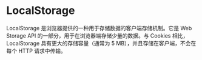 # LocalStorage
LocalStorage 是浏览器提供的一种用于存储数据的客户端存储机制。它是 Web Storage API 的一部分，用于在浏览器端存储少量的数据。与 Cookies 相比，LocalStorage 具有更大的存储容量（通常为 5 MB），并且存储在客户端，不会在每个 HTTP 请求中传输。
